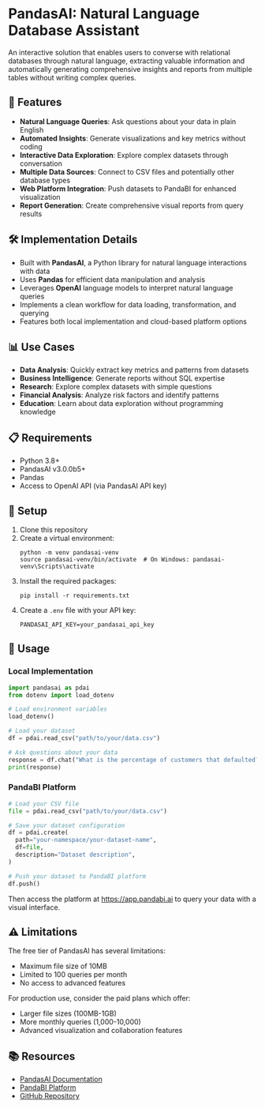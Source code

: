 # PandasAI: Natural Language Database Assistant

An interactive solution that enables users to converse with relational databases through natural language, extracting valuable information and automatically generating comprehensive insights and reports from multiple tables without writing complex queries.

## 🚀 Features

- **Natural Language Queries**: Ask questions about your data in plain English
- **Automated Insights**: Generate visualizations and key metrics without coding
- **Interactive Data Exploration**: Explore complex datasets through conversation
- **Multiple Data Sources**: Connect to CSV files and potentially other database types
- **Web Platform Integration**: Push datasets to PandaBI for enhanced visualization
- **Report Generation**: Create comprehensive visual reports from query results

## 🛠️ Implementation Details

- Built with **PandasAI**, a Python library for natural language interactions with data
- Uses **Pandas** for efficient data manipulation and analysis
- Leverages **OpenAI** language models to interpret natural language queries
- Implements a clean workflow for data loading, transformation, and querying
- Features both local implementation and cloud-based platform options

## 📊 Use Cases

- **Data Analysis**: Quickly extract key metrics and patterns from datasets
- **Business Intelligence**: Generate reports without SQL expertise
- **Research**: Explore complex datasets with simple questions
- **Financial Analysis**: Analyze risk factors and identify patterns
- **Education**: Learn about data exploration without programming knowledge

## 📋 Requirements

- Python 3.8+
- PandasAI v3.0.0b5+
- Pandas
- Access to OpenAI API (via PandasAI API key)

## 🔧 Setup

1. Clone this repository
2. Create a virtual environment:
   ```
   python -m venv pandasai-venv
   source pandasai-venv/bin/activate  # On Windows: pandasai-venv\Scripts\activate
   ```
3. Install the required packages:
   ```
   pip install -r requirements.txt
   ```
4. Create a `.env` file with your API key:
   ```
   PANDASAI_API_KEY=your_pandasai_api_key
   ```

## 🚀 Usage

### Local Implementation

```python
import pandasai as pdai
from dotenv import load_dotenv

# Load environment variables
load_dotenv()

# Load your dataset
df = pdai.read_csv("path/to/your/data.csv")

# Ask questions about your data
response = df.chat("What is the percentage of customers that defaulted?")
print(response)
```

### PandaBI Platform

```python
# Load your CSV file
file = pdai.read_csv("path/to/your/data.csv")

# Save your dataset configuration
df = pdai.create(
  path="your-namespace/your-dataset-name",
  df=file,
  description="Dataset description",
)

# Push your dataset to PandaBI platform
df.push()
```

Then access the platform at https://app.pandabi.ai to query your data with a visual interface.

## ⚠️ Limitations

The free tier of PandasAI has several limitations:

- Maximum file size of 10MB
- Limited to 100 queries per month
- No access to advanced features

For production use, consider the paid plans which offer:

- Larger file sizes (100MB-1GB)
- More monthly queries (1,000-10,000)
- Advanced visualization and collaboration features

## 📚 Resources

- [PandasAI Documentation](https://docs.getpanda.ai/v3/getting-started)
- [PandaBI Platform](https://app.pandabi.ai)
- [GitHub Repository](https://github.com/sinaptik-ai/pandas-ai)
